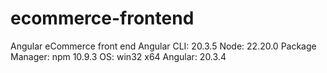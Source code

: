 # ecommerce-frontend
Angular eCommerce front end Angular CLI: 20.3.5 Node: 22.20.0 Package Manager: npm 10.9.3 OS: win32 x64   Angular: 20.3.4
